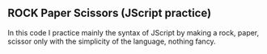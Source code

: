 ## ROCK Paper Scissors (JScript practice)

In this code I practice mainly the syntax of JScript by making a rock, paper, scissor only with the simplicity of the language, nothing fancy.